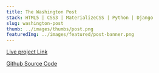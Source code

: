 ```yaml
---
title: The Washington Post
stack: HTML5 | CSS3 | MaterializeCSS | Python | Django
slug: washington-post
thumb: ../images/thumbs/post.png
featuredImg: ../images/featured/post-banner.png
---
```





[Live project Link](https://vigorous-swartz-daf236.netlify.app/)

[Github Source Code](https://github.com/Avisa-GA/washington-post)